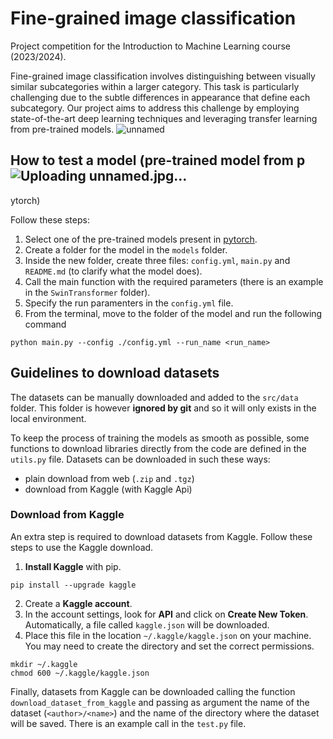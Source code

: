 # Fine-grained image classification

Project competition for the Introduction to Machine Learning course (2023/2024). 

Fine-grained image classification involves distinguishing between visually similar subcategories within a larger category. This task is particularly challenging due to the subtle differences in appearance that define each subcategory. Our project aims to address this challenge by employing state-of-the-art deep learning techniques and leveraging transfer learning from pre-trained models.
![unnamed](https://github.com/andreleo02/deep-dream-team/assets/159782399/dde6542e-8ed3-4e8d-900a-384aff3dac90)




## How to test a model (pre-trained model from p![Uploading unnamed.jpg…]()
ytorch)

Follow these steps:

1. Select one of the pre-trained models present in [pytorch](https://pytorch.org/vision/stable/models.html#classification).
2. Create a folder for the model in the `models` folder.
3. Inside the new folder, create three files: `config.yml`, `main.py` and `README.md` (to clarify what the model does).
4. Call the main function with the required parameters (there is an example in the `SwinTransformer` folder).
5. Specify the run paramenters in the `config.yml` file.
6. From the terminal, move to the folder of the model and run the following command

```
python main.py --config ./config.yml --run_name <run_name>
```

## Guidelines to download datasets

The datasets can be manually downloaded and added to the `src/data` folder. This folder is however **ignored by git** and so it will only exists in the local environment.

To keep the process of training the models as smooth as possible, some functions to download libraries directly from the code are defined in the `utils.py` file. Datasets can be downloaded in such these ways:

- plain download from web (`.zip` and `.tgz`)
- download from Kaggle (with Kaggle Api)

### Download from Kaggle

An extra step is required to download datasets from Kaggle. Follow these steps to use the Kaggle download.

1. **Install Kaggle** with pip.

```
pip install --upgrade kaggle
```

2. Create a **Kaggle account**.
3. In the account settings, look for **API** and click on **Create New Token**. Automatically, a file called `kaggle.json` will be downloaded.
4. Place this file in the location `~/.kaggle/kaggle.json` on your machine. You may need to create the directory and set the correct permissions.

```
mkdir ~/.kaggle
chmod 600 ~/.kaggle/kaggle.json
```

Finally, datasets from Kaggle can be downloaded calling the function `download_dataset_from_kaggle` and passing as argument the name of the dataset (`<author>/<name>`) and the name of the directory where the dataset will be saved. There is an example call in the `test.py` file.
